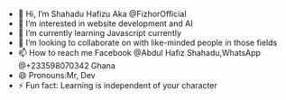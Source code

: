 - 👋 Hi, I’m Shahadu Hafizu Aka @FizhorOfficial
- 👀 I’m interested in website development and AI
- 🌱 I’m currently learning Javascript currently 
- 💞️ I’m looking to collaborate on with like-minded people in those fields 
- 📫 How to reach me Facebook @Abdul Hafiz Shahadu,WhatsApp @+233598070342 Ghana 
- 😄 Pronouns:Mr, Dev
- ⚡ Fun fact: Learning is independent of your character 

<!---
FizhorOfficial/FizhorOfficial is a ✨ special ✨ repository because its `README.md` (this file) appears on your GitHub profile.
You can click the Preview link to take a look at your changes.
--->
